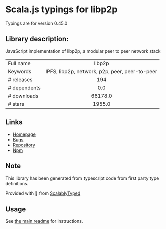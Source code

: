 
# Scala.js typings for libp2p

Typings are for version 0.45.0

## Library description:
JavaScript implementation of libp2p, a modular peer to peer network stack

|                    |                 |
| ------------------ | :-------------: |
| Full name          | libp2p |
| Keywords           | IPFS, libp2p, network, p2p, peer, peer-to-peer |
| # releases         | 194 |
| # dependents       | 0.0 |
| # downloads        | 66178.0 |
| # stars            | 1955.0 |

## Links
- [Homepage](https://github.com/libp2p/js-libp2p#readme)
- [Bugs](https://github.com/libp2p/js-libp2p/issues)
- [Repository](https://github.com/libp2p/js-libp2p)
- [Npm](https://www.npmjs.com/package/libp2p)
    


## Note
This library has been generated from typescript code from first party type definitions.

Provided with :purple_heart: from [ScalablyTyped](https://github.com/oyvindberg/ScalablyTyped)

## Usage
See [the main readme](../../readme.md) for instructions.


